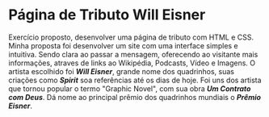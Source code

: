 # Página de Tributo Will Eisner

Exercício proposto, desenvolver uma página de tributo com HTML e CSS. 
Minha proposta foi desenvolver um site com uma interface simples e intuitiva. Sendo clara ao passar a mensagem, oferecendo ao visitante mais informações, atraves de links ao Wikipédia, Podcasts, Vídeo e Imagens.
O artista escolhido foi **_Will Eisner_**, grande nome dos quadrinhos, suas criações como **_Spirit_** soa referências até os dias de hoje. Foi uns dos artista que tornou popular o termo "Graphic Novel", com sua obra **_Um Contrato com Deus_**. Dá nome ao principal prêmio dos quadrinhos mundiais o **_Prêmio Eisner_**. 
